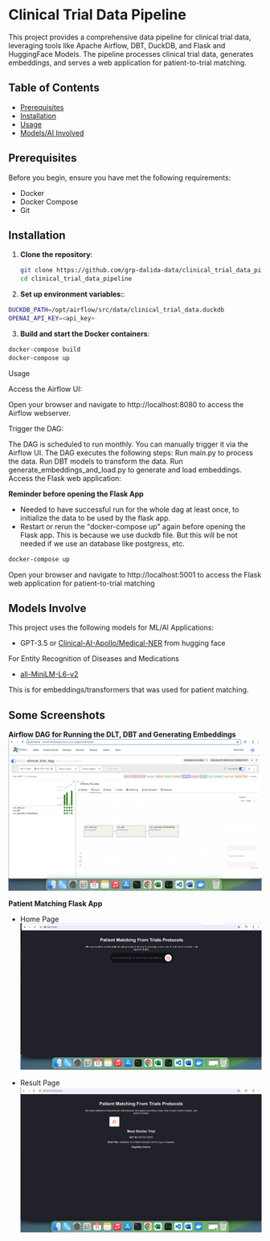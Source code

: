 # Clinical Trial Data Pipeline

This project provides a comprehensive data pipeline for clinical trial data, leveraging tools like Apache Airflow, DBT, DuckDB, and Flask and HuggingFace Models. The pipeline processes clinical trial data, generates embeddings, and serves a web application for patient-to-trial matching.

## Table of Contents

- [Prerequisites](#prerequisites)
- [Installation](#installation)
- [Usage](#usage)
- [Models/AI Involved](#models-involve)



## Prerequisites

Before you begin, ensure you have met the following requirements:

- Docker
- Docker Compose
- Git

## Installation

1. **Clone the repository**:

   ```sh
   git clone https://github.com/grp-dalida-data/clinical_trial_data_pipeline.git
   cd clinical_trial_data_pipeline
   ```

2. **Set up environment variables:**:

```sh
DUCKDB_PATH=/opt/airflow/src/data/clinical_trial_data.duckdb
OPENAI_API_KEY=<api_key>
```

3. **Build and start the Docker containers**:

```sh
docker-compose build
docker-compose up

```

Usage

Access the Airflow UI:

Open your browser and navigate to http://localhost:8080 to access the Airflow webserver.

Trigger the DAG:

The DAG is scheduled to run monthly. You can manually trigger it via the Airflow UI.
The DAG executes the following steps:
Run main.py to process the data.
Run DBT models to transform the data.
Run generate_embeddings_and_load.py to generate and load embeddings.
Access the Flask web application:

**Reminder before opening the Flask App**
- Needed to have successful run for the whole dag at least once, to initialize the data to be used by the flask app.
- Restart or rerun the "docker-compose up" again before opening the Flask app.  This is because we use duckdb file. 
But this will be not needed if we use an database like postgress, etc.
```sh
docker-compose up
```
Open your browser and navigate to http://localhost:5001 to access the Flask web application for patient-to-trial matching


## Models Involve
This project uses the following models for ML/AI Applications:

- GPT-3.5 or <a href="https://huggingface.co/Clinical-AI-Apollo/Medical-NER" target="_blank">Clinical-AI-Apollo/Medical-NER</a> from hugging face

For Entity Recognition of Diseases and Medications
- <a href="https://huggingface.co/sentence-transformers/all-MiniLM-L6-v2" target="_blank">all-MiniLM-L6-v2</a>

This is for embeddings/transformers that was used for patient matching.

## Some Screenshots
**Airflow DAG for Running the DLT, DBT and Generating Embeddings**
![alt text](clinical_trial_data_pipeline/src/static/screenshots/image.png)

**Patient Matching Flask App**
- Home Page
![alt text](clinical_trial_data_pipeline/src/static/screenshots/index.png)

- Result Page
![alt text](clinical_trial_data_pipeline/src/static/screenshots/result.png)
